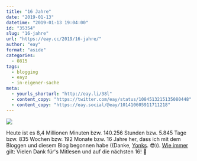 ```yaml
---
title: "16 Jahre"
date: "2019-01-13"
datetime: "2019-01-13 19:04:00"
id: "35354"
slug: "16-jahre"
url: "https://eay.cc/2019/16-jahre/"
author: "eay"
format: "aside"
categories:
  - 0815
tags:
  - blogging
  - eayz
  - in-eigener-sache
meta:
  - yourls_shorturl: "http://eay.li/38l"
  - content_copy: "https://twitter.com/eay/status/1084513215135080448"
  - content_copy: "https://eay.social/@eay/101410605911711218"
---
```


![](https://eay.cc/uploads/2019/blog-birthday.png)

Heute ist es 8,4 Millionen Minuten bzw. 140.256 Stunden bzw. 5.845 Tage bzw. 835 Wochen bzw. 192 Monate bzw. 16 Jahre her, dass ich mit dem Bloggen und diesem Blog begonnen habe ((Danke, [Yonks](https://eay.cc/2019/introducing-yonks/). 😎)). [Wie immer](https://eay.cc/2018/15-jahre/) gilt: Vielen Dank für's Mitlesen und auf die nächsten 16! 🎉
